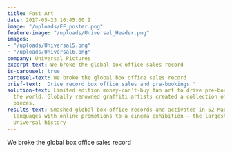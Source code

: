 ```yaml
---
title: Fast Art
date: 2017-05-23 16:45:00 Z
image: "/uploads/FF_poster.png"
feature-image: "/uploads/Universal_Header.png"
images:
- "/uploads/Universal5.png"
- "/uploads/Universal6.png"
company: Universal Pictures
excerpt-text: We broke the global box office sales record
is-carousel: true
carousel-text: We broke the global box office sales record
brief-text: 'Drive record box office sales and pre-bookings '
solution-text: Limited edition money-can’t-buy fan art to drive pre-bookings around
  the world. Globally renowned graffiti artists created a collection of twelve bespoke
  pieces.
results-text: Smashed global box office records and activated in 52 Markets with 37
  languages with online promotions to a cinema exhibition – the largest uptake in
  Universal history
---
```


We broke the global box office sales record